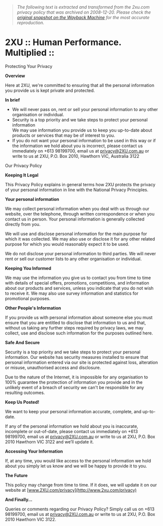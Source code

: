> *The following text is extracted and transformed from the 2xu.com privacy policy that was archived on 2008-12-20. Please check the [original snapshot on the Wayback Machine](https://web.archive.org/web/20081220174029id_/http%3A//www.2xu.com/privacy) for the most accurate reproduction.*

# 2XU :: Human Performance. Multiplied ::

Protecting Your Privacy

**Overview**

Here at 2XU, we're committed to ensuring that all the personal information you provide us is kept private and protected.

**In brief**

  * We will never pass on, rent or sell your personal information to any other organisation or individual.
  * Security is a top priority and we take steps to protect your personal information  
We may use information you provide us to keep you up-to-date about products or services that may be of interest to you.
  * If you do not want your personal information to be used in this way or if the information we hold about you is incorrect, please contact us immediately on +613 98199700, email us at privacy@2XU.com.au or write to us at 2XU, P.O. Box 2010, Hawthorn VIC, Australia 3122



Our Privacy Policy

**Keeping It Legal**

This Privacy Policy explains in general terms how 2XU protects the privacy of your personal information in line with the National Privacy Principles.

**Your personal information**

We may collect personal information when you deal with us through our website, over the telephone, through written correspondence or when you contact us in person. Your personal information is generally collected directly from you.

We will use and disclose personal information for the main purpose for which it was collected. We may also use or disclose it for any other related purpose for which you would reasonably expect it to be used.

We do not disclose your personal information to third parties. We will never rent or sell our customer lists to any other organisation or individual.

**Keeping You Informed**

We may use the information you give us to contact you from time to time with details of special offers, promotions, competitions, and information about our products and services, unless you indicate that you do not wish to receive it. We may also use survey information and statistics for promotional purposes.

**Other People's Information**

If you provide us with personal information about someone else you must ensure that you are entitled to disclose that information to us and that, without us taking any further steps required by privacy laws, we may collect, use and disclose such information for the purposes outlined here.

**Safe And Secure**

Security is a top priority and we take steps to protect your personal information. Our website has security measures installed to ensure that personal information entered via our site is protected against loss, alteration or misuse, unauthorised access and disclosure.

Due to the nature of the Internet, it is impossible for any organisation to 100% guarantee the protection of information you provide and in the unlikely event of a breach of security we can't be responsible for any resulting outcomes.

**Keep Us Posted!**

We want to keep your personal information accurate, complete, and up-to-date.

If any of the personal information we hold about you is inaccurate, incomplete or out-of-date, please contact us immediately on +613 98199700, email us at [privacy@2XU.com.au](mailto:privacy@2XU.com.au) or write to us at 2XU, P.O. Box 2010 Hawthorn VIC 3122 and we’ll update it.

**Accessing Your Information**

If, at any time, you would like access to the personal information we hold about you simply let us know and we will be happy to provide it to you.

**The Future**

This policy may change from time to time. If it does, we will update it on our website at [www.2XU.com/privacy](http://www.2xu.com/privacy)

**And Finally…**

Queries or comments regarding our Privacy Policy? Simply call us on +613 98199700, email us at [privacy@2XU.com.au](mailto:privacy@2XU.com.au) or write to us at 2XU, P.O. Box 2010 Hawthorn VIC 3122.
